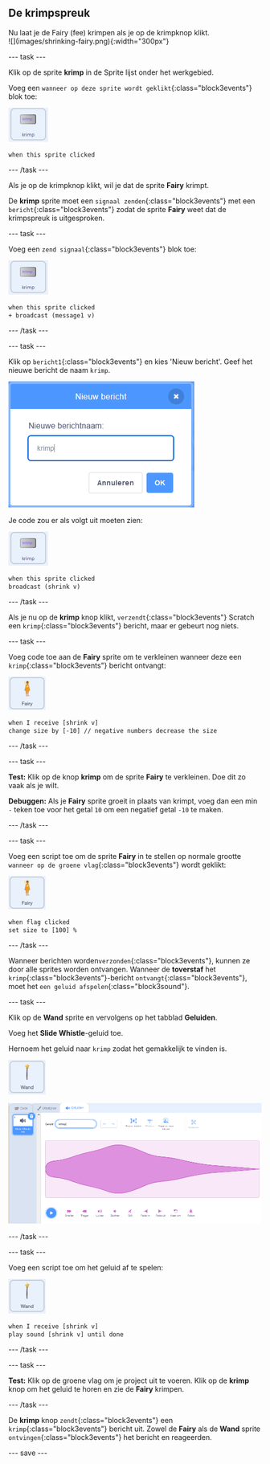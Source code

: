 ## De krimpspreuk

<div style="display: flex; flex-wrap: wrap">
<div style="flex-basis: 200px; flex-grow: 1; margin-right: 15px;">
Nu laat je de Fairy (fee) krimpen als je op de krimpknop klikt.
</div>
<div>
![](images/shrinking-fairy.png){:width="300px"}
</div>
</div>

--- task ---

Klik op de sprite **krimp** in de Sprite lijst onder het werkgebied.

Voeg een `wanneer op deze sprite wordt geklikt`{:class="block3events"} blok toe:

![](images/shrink-icon.png)

```blocks3
when this sprite clicked
```

--- /task ---

Als je op de krimpknop klikt, wil je dat de sprite **Fairy** krimpt.

De **krimp** sprite moet een `signaal zenden`{:class="block3events"} met een `bericht`{:class="block3events"} zodat de sprite **Fairy** weet dat de krimpspreuk is uitgesproken.

--- task ---

Voeg een `zend signaal`{:class="block3events"} blok toe:

![](images/shrink-icon.png)

```blocks3
when this sprite clicked
+ broadcast (message1 v)
```

--- /task ---

--- task ---

Klik op `bericht1`{:class="block3events"} en kies 'Nieuw bericht'. Geef het nieuwe bericht de naam `krimp`.

![Nieuw berichtdialoogvenster met krimp ingevoerd.](images/new-message.png)

Je code zou er als volgt uit moeten zien:

![](images/shrink-icon.png)

```blocks3
when this sprite clicked
broadcast (shrink v)
```

--- /task ---

Als je nu op de **krimp** knop klikt, `verzendt`{:class="block3events"} Scratch een `krimp`{:class="block3events"} bericht, maar er gebeurt nog niets.

--- task ---

Voeg code toe aan de **Fairy** sprite om te verkleinen wanneer deze een `krimp`{:class="block3events"} bericht ontvangt:

![](images/fairy-icon.png)

```blocks3
when I receive [shrink v]
change size by [-10] // negative numbers decrease the size
```

--- /task ---

--- task ---

**Test:** Klik op de knop **krimp** om de sprite **Fairy** te verkleinen. Doe dit zo vaak als je wilt.

**Debuggen:** Als je **Fairy** sprite groeit in plaats van krimpt, voeg dan een min `-` teken toe voor het getal `10` om een negatief getal `-10` te maken.

--- /task ---

--- task ---

Voeg een script toe om de sprite **Fairy** in te stellen op normale grootte `wanneer op de groene vlag`{:class="block3events"} wordt geklikt:

![](images/fairy-icon.png)

```blocks3
when flag clicked
set size to [100] %
```

--- /task ---

Wanneer berichten worden`verzonden`{:class="block3events"}, kunnen ze door alle sprites worden ontvangen. Wanneer de **toverstaf** het `krimp`{:class="block3events"}-bericht `ontvangt`{:class="block3events"}, moet het `een geluid afspelen`{:class="block3sound"}.

--- task ---

Klik op de **Wand** sprite en vervolgens op het tabblad **Geluiden**.

Voeg het **Slide Whistle**-geluid toe.

Hernoem het geluid naar `krimp` zodat het gemakkelijk te vinden is.

![](images/wand-sprite-icon.png)

![Het tabblad Geluiden met toegevoegd slide whistle geluid hernoemd naar krimp in de eigenschap Geluid.](images/slide-whistle.png)

--- /task ---

--- task ---

Voeg een script toe om het geluid af te spelen:

![](images/wand-sprite-icon.png)

```blocks3
when I receive [shrink v]
play sound [shrink v] until done

```

--- /task ---

--- task ---

**Test:** Klik op de groene vlag om je project uit te voeren. Klik op de **krimp** knop om het geluid te horen en zie de **Fairy** krimpen.

--- /task ---

De **krimp** knop `zendt`{:class="block3events"} een `krimp`{:class="block3events"} bericht uit. Zowel de **Fairy** als de **Wand** sprite `ontvingen`{:class="block3events"} het bericht en reageerden.

--- save ---

